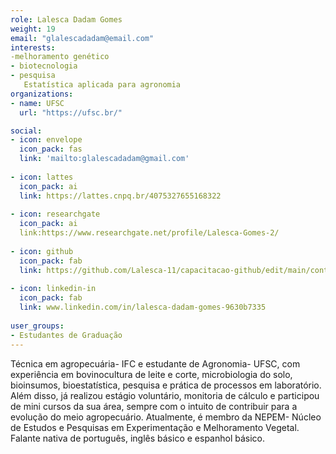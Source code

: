 ```yaml
---
role: Lalesca Dadam Gomes
weight: 19
email: "glalescadadam@email.com"
interests: 
-melhoramento genético
- biotecnologia
- pesquisa
   Estatística aplicada para agronomia
organizations:
- name: UFSC
  url: "https://ufsc.br/"

social:
- icon: envelope
  icon_pack: fas
  link: 'mailto:glalescadadam@gmail.com'
  
- icon: lattes
  icon_pack: ai
  link: https://lattes.cnpq.br/4075327655168322
  
- icon: researchgate
  icon_pack: ai
  link:https://www.researchgate.net/profile/Lalesca-Gomes-2/
  
- icon: github
  icon_pack: fab
  link: https://github.com/Lalesca-11/capacitacao-github/edit/main/content/authors/Lalesca_Dadam/
  
- icon: linkedin-in
  icon_pack: fab
  link: www.linkedin.com/in/lalesca-dadam-gomes-9630b7335
  
user_groups:
- Estudantes de Graduação
---
```

Técnica em agropecuária- IFC e estudante de Agronomia- UFSC, com experiência em bovinocultura de leite e corte, microbiologia do solo, bioinsumos, bioestatística, pesquisa e prática de processos em laboratório. Além disso, já realizou estágio voluntário, monitoria de cálculo e participou de mini cursos da sua área, sempre com o intuito de contribuir para a evolução do meio agropecuário. Atualmente, é membro da NEPEM- Núcleo de Estudos e Pesquisas em Experimentação e Melhoramento Vegetal. Falante nativa de português, inglês básico e espanhol básico.
